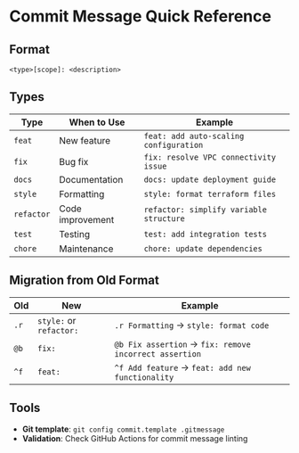# Commit Message Quick Reference

## Format
```
<type>[scope]: <description>
```

## Types
| Type | When to Use | Example |
|------|-------------|---------|
| `feat` | New feature | `feat: add auto-scaling configuration` |
| `fix` | Bug fix | `fix: resolve VPC connectivity issue` |
| `docs` | Documentation | `docs: update deployment guide` |
| `style` | Formatting | `style: format terraform files` |
| `refactor` | Code improvement | `refactor: simplify variable structure` |
| `test` | Testing | `test: add integration tests` |
| `chore` | Maintenance | `chore: update dependencies` |

## Migration from Old Format
| Old | New | Example |
|-----|-----|---------|
| `.r` | `style:` or `refactor:` | `.r Formatting` → `style: format code` |
| `@b` | `fix:` | `@b Fix assertion` → `fix: remove incorrect assertion` |
| `^f` | `feat:` | `^f Add feature` → `feat: add new functionality` |

## Tools
- **Git template**: `git config commit.template .gitmessage`
- **Validation**: Check GitHub Actions for commit message linting
